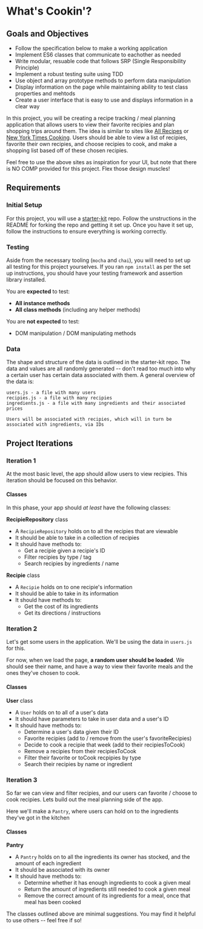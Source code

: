 # What's Cookin'?

## Goals and Objectives 

- Follow the specification below to make a working application
- Implement ES6 classes that communicate to eachother as needed
- Write modular, resuable code that follows SRP (Single Responsibility Principle)
- Implement a robust testing suite using TDD
- Use object and array prototype methods to perform data manipulation
- Display information on the page while maintaining ability to test class properties and mehtods 
- Create a user interface that is easy to use and displays information in a clear way

In this project, you will be creating a recipe tracking / meal planning application that allows users to view their favorite recipies and plan shopping trips around them. The idea is similar to sites like <a href="https://www.allrecipes.com/" target="\__blank">All Recipes</a> or <a href="https://cooking.nytimes.com/" target="\__blank"> New York Times Cooking</a>. Users should be able to view a list of recipies, favorite their own recipies, and choose recipies to cook, and make a shopping list based off of these chosen recipies. 

Feel free to use the above sites as inspiration for your UI, but note that there is NO COMP provided for this project. Flex those design muscles!

## Requirements

### Initial Setup

For this project, you will use a <a href="#" target="\__blank">starter-kit</a> repo. Follow the unstructions in the README for forking the repo and getting it set up. Once you have it set up, follow the instructions to ensure everything is working correctly.

### Testing

Aside from the necessary tooling (`mocha` and `chai`), you will need to set up all testing for this project yourselves. If you ran `npm install` as per the set up instructions, you should have your testing framework and assertion library installed. 

You are __expected__ to test:
- __All instance methods__
- __All class methods__ (including any helper methods)

You are __not expected__ to test:
- DOM manipulation / DOM manipulating methods

### Data 

The shape and structure of the data is outlined in the starter-kit repo. The data and values are all randomly generated -- don't read too much into why a certain user has certain data associated with them. A general overview of the data is:

```
users.js - a file with many users 
recipies.js - a file with many recipies 
ingredients.js - a file with many ingredients and their associated prices 

Users will be associated with recipies, which will in turn be associated with ingredients, via IDs
```

## Project Iterations

### Iteration 1 

At the most basic level, the app should allow users to view recipies. This iteration should be focused on this behavior.

#### Classes

In this phase, your app should _at least_ have the following classes:

__RecipieRepository__ class

- A `RecipieRepository` holds on to all the recipies that are viewable 
- It should be able to take in a collection of recipies
- It should have methods to:
  - Get a recipie given a recipie's ID
  - Filter recipies by type / tag
  - Search recipies by ingredients / name
 
__Recipie__ class


- A `Recipie` holds on to one recipie's information
- It should be able to take in its information
- It should have methods to:
  - Get the cost of its ingredients 
  - Get its directions / instructions 

### Iteration 2

Let's get some users in the application. We'll be using the data in `users.js` for this. 

For now, when we load the page, __a random user should be loaded__. We should see their name, and have a way to view their favorite meals and the ones they've chosen to cook.

#### Classes

__User__ class

- A `User` holds on to all of a user's data
- It should have parameters to take in user data and a user's ID
- It should have methods to:
  - Determine a user's data given their ID
  - Favorite recipies (add to / remove from the user's favoriteRecipies)
  - Decide to cook a recipie that week (add to their recipiesToCook)
  - Remove a recipies from their recipiesToCook 
  - Filter their favorite or toCook recpipies by type 
  - Search their recipies by name or ingredient 

### Iteration 3

So far we can view and filter recipies, and our users can favorite / choose to cook recipies. Lets build out the meal planning side of the app. 

Here we'll make a `Pantry`, where users can hold on to the ingredients they've got in the kitchen 

#### Classes

__Pantry__ 

- A `Pantry` holds on to all the ingredients its owner has stocked, and the amount of each ingredient
- It should be associated with its owner
- It should have methods to:
  - Determine whether it has enough ingredients to cook a given meal 
  - Return the amount of ingredients still needed to cook a given meal 
  - Remove the correct amount of its ingredients for a meal, once that meal has been cooked

<section class="note">The classes outlined above are minimal suggestions. You may find it helpful to use others -- feel free if so!</section>
